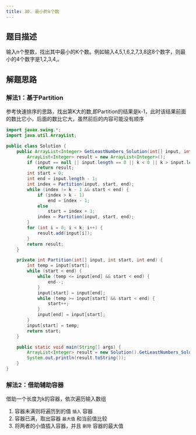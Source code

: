 ```yaml
---
title: 30. 最小的k个数
---
```


## 题目描述

输入n个整数，找出其中最小的K个数。例如输入4,5,1,6,2,7,3,8这8个数字，则最小的4个数字是1,2,3,4,。

## 解题思路

### 解法1：基于Partition

参考快速排序的思路，找出第K大的数,即Partition的结果是k-1，此时该结果前面的数比它小，后面的数比它大，虽然前后的内容可能没有顺序

```java
import javax.swing.*;
import java.util.ArrayList;

public class Solution {
    public ArrayList<Integer> GetLeastNumbers_Solution(int[] input, int k) {
        ArrayList<Integer> result = new ArrayList<Integer>();
        if (input == null || input.length == 0 || k < 0 || k > input.length)
            return result;
        int start = 0;
        int end = input.length - 1;
        int index = Partition(input, start, end);
        while (index != k - 1 && start < end) {
            if (index > k - 1)
                end = index - 1;
            else
                start = index + 1;
            index = Partition(input, start, end);
        }
        for (int i = 0; i < k; i++) {
            result.add(input[i]);
        }
        return result;
    }

    private int Partition(int[] input, int start, int end) {
        int temp = input[start];
        while (start < end) {
            while (temp <= input[end] && start < end) {
                end--;
            }
            input[start] = input[end];
            while (temp >= input[start] && start < end) {
                start++;
            }
            input[end] = input[start];
        }
        input[start] = temp;
        return start;
    }

    public static void main(String[] args) {
        ArrayList<Integer> result = new Solution().GetLeastNumbers_Solution(new int[]{4, 5, 1, 6, 2, 7, 3, 8}, 4);
        System.out.println(result.toString());
    }
}
```

### 解法2：借助辅助容器

借助一个长度为k的容器，依次遍历输入数组
1. 容器未满则将遍历到的值 `插入` 容器
2. 容器已满，取出容器 `最大值` 和当前值比较
3. 将两者的小值插入容器，并且 `删除` 容器的最大值

